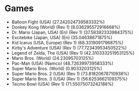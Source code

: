 # Games
- Balloon Fight (USA) (27.242024739583332%)
- Donkey Kong (World) (Rev 1) (8.036295572916668%)
- Dr. Mario (Japan, USA) (En) (Rev 1) (37.58392333984375%)
- Excitebike (Japan, USA) (En) (35.04638671875%)
- Kid Icarus (USA, Europe) (Rev 1) (68.3319091796875%)
- Kirby's Adventure (USA) (Rev 1) (77.72343953450522%)
- Legend of Zelda, The (USA) (Rev 1) (42.310333251953125%)
- Mario Bros. (World) (24.23095703125%)
- Pac-Man (USA) (Namco) (48.72639973958333%)
- Super Mario Bros. (World) (0.9033203125%)
- Super Mario Bros. 2 (USA) (Rev 1) (73.81820678710938%)
- Super Mario Bros. 3 (USA) (Rev 1) (56.6253662109375%)
- Tecmo Bowl (USA) (Rev 1) (71.55075073242188%)